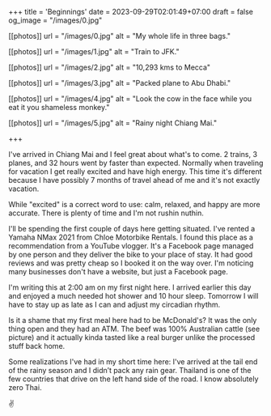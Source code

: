 +++
title = 'Beginnings'
date = 2023-09-29T02:01:49+07:00
draft = false
og_image = "/images/0.jpg"

[[photos]]
  url = "/images/0.jpg"
  alt = "My whole life in three bags."

[[photos]]
  url = "/images/1.jpg"
  alt = "Train to JFK."

[[photos]]
  url = "/images/2.jpg"
  alt = "10,293 kms to Mecca"

[[photos]]
  url = "/images/3.jpg"
  alt = "Packed plane to Abu Dhabi."

[[photos]]
  url = "/images/4.jpg"
  alt = "Look the cow in the face while you eat it you shameless monkey."

[[photos]]
  url = "/images/5.jpg"
  alt = "Rainy night Chiang Mai."

+++

I've arrived in Chiang Mai and I feel great about what's to come. 2 trains, 3 planes, and 32 hours went by faster than expected. Normally when traveling for vacation I get really excited and have high energy. This time it's different because I have possibly 7 months of travel ahead of me and it's not exactly vacation.

While "excited" is a correct word to use: calm, relaxed, and happy are more accurate. There is plenty of time and I'm not rushin nuthin.

I'll be spending the first couple of days here getting situated. I've rented a Yamaha NMax 2021 from Chloe Motorbike Rentals. I found this place as a recommendation from a YouTube vlogger. It's a Facebook page managed by one person and they deliver the bike to your place of stay. It had good reviews and was pretty cheap so I booked it on the way over. I'm noticing many businesses don't have a website, but just a Facebook page.

I'm writing this at 2:00 am on my first night here. I arrived earlier this day and enjoyed a much needed hot shower and 10 hour sleep. Tomorrow I will have to stay up as late as I can and adjust my circadian rhythm.

Is it a shame that my first meal here had to be McDonald's? It was the only thing open and they had an ATM. The beef was 100% Australian cattle (see picture) and it actually kinda tasted like a real burger unlike the processed stuff back home.

Some realizations I've had in my short time here: I've arrived at the tail end of the rainy season and I didn’t pack any rain gear. Thailand is one of the few countries that drive on the left hand side of the road. I know absolutely zero Thai.

✌️
